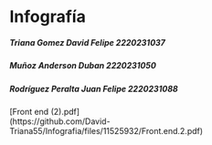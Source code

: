 # Infografía
<h5>Triana Gomez David Felipe 2220231037</h5> 
<h5>Muñoz Anderson Duban 2220231050</h5> 
<h5>Rodríguez Peralta Juan Felipe 2220231088</h5>
[Front end (2).pdf]
<br>
(https://github.com/David-Triana55/Infografia/files/11525932/Front.end.2.pdf)
